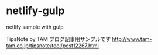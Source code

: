 # netlify-gulp

netlify sample with gulp

TipsNote by TAM ブログ記事用サンプルです
http://www.tam-tam.co.jp/tipsnote/tool/post12267.html
